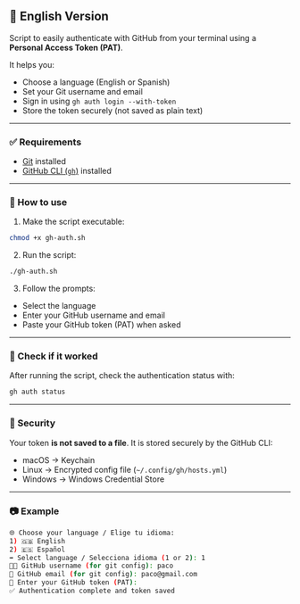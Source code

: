 ## 🔐 English Version

Script to easily authenticate with GitHub from your terminal using a **Personal Access Token (PAT)**.

It helps you:

* Choose a language (English or Spanish)
* Set your Git username and email
* Sign in using `gh auth login --with-token`
* Store the token securely (not saved as plain text)

---

### ✅ Requirements

* [Git](https://git-scm.com) installed
* [GitHub CLI (`gh`)](https://cli.github.com) installed

---

### 🚀 How to use

1. Make the script executable:

```bash
chmod +x gh-auth.sh
```

2. Run the script:

```bash
./gh-auth.sh
```

3. Follow the prompts:

* Select the language
* Enter your GitHub username and email
* Paste your GitHub token (PAT) when asked

---

### 🧪 Check if it worked

After running the script, check the authentication status with:

```bash
gh auth status
```

---

### 🔐 Security

Your token **is not saved to a file**. It is stored securely by the GitHub CLI:

* macOS → Keychain
* Linux → Encrypted config file (`~/.config/gh/hosts.yml`)
* Windows → Windows Credential Store

---

### 📷 Example

```bash
🌐 Choose your language / Elige tu idioma:
1) 🇬🇧 English
2) 🇪🇸 Español
➡️ Select language / Selecciona idioma (1 or 2): 1
🧑‍💻 GitHub username (for git config): paco
📧 GitHub email (for git config): paco@gmail.com
🔑 Enter your GitHub token (PAT):
✅ Authentication complete and token saved
```
